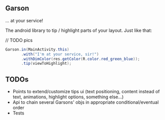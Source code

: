 Garson
---
... at your service!

The android library to tip / highlight parts of your layout.
Just like that:

// TODO pics

```java
Garson.in(MainActivity.this)
       .with("I'm at your service, sir!")
       .withDimColor(res.getColor(R.color.red_green_blue));
       .tip(viewToHighlight);
```

TODOs
---
- Points to extend/customize tips ui (text positioning, content instead of text, animations, highlight options, something else...)
- Api to chain several Garsons' objs in appropriate conditional/eventual order
- Tests